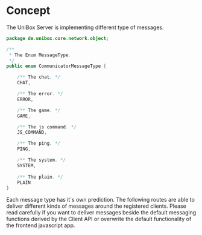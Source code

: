 # Concept

The UniBox Server is implementing different type of messages.
```java
package de.unibox.core.network.object;

/**
 * The Enum MessageType.
 */
public enum CommunicatorMessageType {

    /** The chat. */
    CHAT,

    /** The error. */
    ERROR,

    /** The game. */
    GAME,

    /** The js command. */
    JS_COMMAND,

    /** The ping. */
    PING,

    /** The system. */
    SYSTEM,
    
    /** The plain. */
    PLAIN
}
```
Each message type has it´s own prediction. The following routes are able to deliver different kinds of messages around the registered clients. Please read carefully if you want to deliver messages beside the default messaging functions derived by the Client API or overwrite the default functionality of the frontend javascript app.


